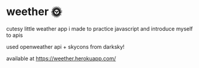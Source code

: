 # weether 🌞
cutesy little weather app i made to practice javascript and introduce myself to apis

used openweather api + skycons from darksky!

available at https://weether.herokuapp.com/

